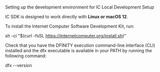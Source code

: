 Setting up the development environment for IC
Local Development Setup

IC SDK is designed to work directly with **Linux or macOS 12**.

To install the Internet Computer Software Development Kit, run:

sh -ci "$(curl -fsSL https://internetcomputer.org/install.sh)"

Check that you have the DFINITY execution command-line interface (CLI) installed and the dfx executable is available in your PATH by running the following command:

dfx --version